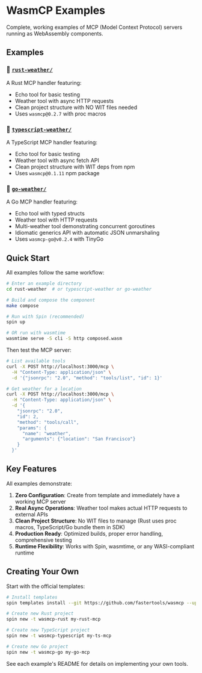 # WasmCP Examples

Complete, working examples of MCP (Model Context Protocol) servers running as WebAssembly components.

## Examples

### 🦀 [`rust-weather/`](./rust-weather)
A Rust MCP handler featuring:
- Echo tool for basic testing
- Weather tool with async HTTP requests
- Clean project structure with NO WIT files needed
- Uses `wasmcp@0.2.7` with proc macros

### 📘 [`typescript-weather/`](./typescript-weather)
A TypeScript MCP handler featuring:
- Echo tool for basic testing  
- Weather tool with async fetch API
- Clean project structure with WIT deps from npm
- Uses `wasmcp@0.1.11` npm package

### 🐹 [`go-weather/`](./go-weather)
A Go MCP handler featuring:
- Echo tool with typed structs
- Weather tool with HTTP requests
- Multi-weather tool demonstrating concurrent goroutines
- Idiomatic generics API with automatic JSON unmarshaling
- Uses `wasmcp-go@v0.2.4` with TinyGo

## Quick Start

All examples follow the same workflow:

```bash
# Enter an example directory
cd rust-weather  # or typescript-weather or go-weather

# Build and compose the component
make compose

# Run with Spin (recommended)
spin up

# OR run with wasmtime
wasmtime serve -S cli -S http composed.wasm
```

Then test the MCP server:

```bash
# List available tools
curl -X POST http://localhost:3000/mcp \
  -H "Content-Type: application/json" \
  -d '{"jsonrpc": "2.0", "method": "tools/list", "id": 1}'

# Get weather for a location
curl -X POST http://localhost:3000/mcp \
  -H "Content-Type: application/json" \
  -d '{
    "jsonrpc": "2.0",
    "id": 2,
    "method": "tools/call",
    "params": {
      "name": "weather",
      "arguments": {"location": "San Francisco"}
    }
  }'
```

## Key Features

All examples demonstrate:

1. **Zero Configuration**: Create from template and immediately have a working MCP server
2. **Real Async Operations**: Weather tool makes actual HTTP requests to external APIs
3. **Clean Project Structure**: No WIT files to manage (Rust uses proc macros, TypeScript/Go bundle them in SDK)
4. **Production Ready**: Optimized builds, proper error handling, comprehensive testing
5. **Runtime Flexibility**: Works with Spin, wasmtime, or any WASI-compliant runtime

## Creating Your Own

Start with the official templates:

```bash
# Install templates
spin templates install --git https://github.com/fastertools/wasmcp --upgrade

# Create new Rust project
spin new -t wasmcp-rust my-rust-mcp

# Create new TypeScript project  
spin new -t wasmcp-typescript my-ts-mcp

# Create new Go project
spin new -t wasmcp-go my-go-mcp
```

See each example's README for details on implementing your own tools.